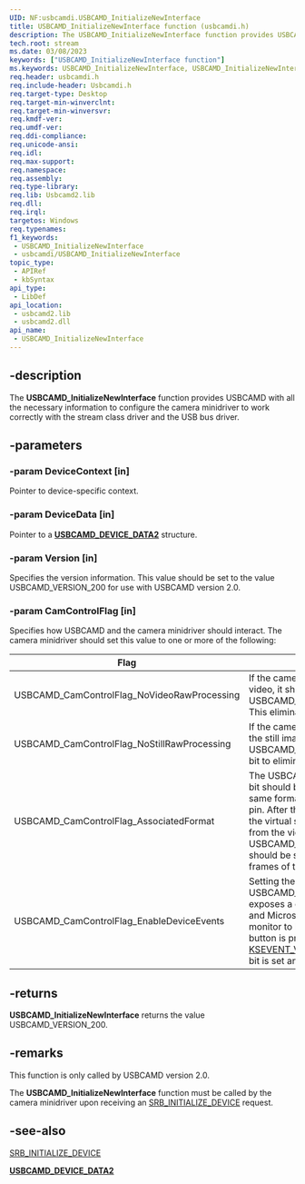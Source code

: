 ```yaml
---
UID: NF:usbcamdi.USBCAMD_InitializeNewInterface
title: USBCAMD_InitializeNewInterface function (usbcamdi.h)
description: The USBCAMD_InitializeNewInterface function provides USBCAMD with all the necessary information to configure the camera minidriver to work correctly with the stream class driver and the USB bus driver.
tech.root: stream
ms.date: 03/08/2023
keywords: ["USBCAMD_InitializeNewInterface function"]
ms.keywords: USBCAMD_InitializeNewInterface, USBCAMD_InitializeNewInterface function [Streaming Media Devices], stream.usbcamd_initializenewinterface, usbcamdi/USBCAMD_InitializeNewInterface, usbcmdpr_4b43d8ab-fd5f-4199-afbc-b21801c4fab3.xml
req.header: usbcamdi.h
req.include-header: Usbcamdi.h
req.target-type: Desktop
req.target-min-winverclnt: 
req.target-min-winversvr: 
req.kmdf-ver: 
req.umdf-ver: 
req.ddi-compliance: 
req.unicode-ansi: 
req.idl: 
req.max-support: 
req.namespace: 
req.assembly: 
req.type-library: 
req.lib: Usbcamd2.lib
req.dll: 
req.irql: 
targetos: Windows
req.typenames: 
f1_keywords:
 - USBCAMD_InitializeNewInterface
 - usbcamdi/USBCAMD_InitializeNewInterface
topic_type:
 - APIRef
 - kbSyntax
api_type:
 - LibDef
api_location:
 - usbcamd2.lib
 - usbcamd2.dll
api_name:
 - USBCAMD_InitializeNewInterface
---
```


## -description

The **USBCAMD_InitializeNewInterface** function provides USBCAMD with all the necessary information to configure the camera minidriver to work correctly with the stream class driver and the USB bus driver.

## -parameters

### -param DeviceContext [in]

Pointer to device-specific context.

### -param DeviceData [in]

Pointer to a [**USBCAMD_DEVICE_DATA2**](./ns-usbcamdi-_usbcamd_device_data2.md) structure.

### -param Version [in]

Specifies the version information. This value should be set to the value USBCAMD_VERSION_200 for use with USBCAMD version 2.0.

### -param CamControlFlag [in]

Specifies how USBCAMD and the camera minidriver should interact. The camera minidriver should set this value to one or more of the following:

| Flag | Meaning |
|---|---|
| USBCAMD_CamControlFlag_NoVideoRawProcessing | If the camera minidriver does not need to operate on video, it should set the USBCAMD_CamControlFlag_NoVideoRawProcessing. This eliminates one buffer copy. |
| USBCAMD_CamControlFlag_NoStillRawProcessing | If the camera minidriver does not need to operate on the still image raw frame, it should set the USBCAMD_CamControlFlag_NoStillRawProcessing bit to eliminate one buffer copy. |
| USBCAMD_CamControlFlag_AssociatedFormat | The USBCAMD_CamControlFlag_AssociatedFormat bit should be set if the camera minidriver uses the same format for video as it does on the virtual still pin. After this flag is set, USBCAMD does not permit the virtual still pin to be opened in a format different from the video pin. The USBCAMD_CamControlFlag_AssociatedFormat bit should be set only when the virtual still pin produces frames of the same format as the video frames. |
| USBCAMD_CamControlFlag_EnableDeviceEvents | Setting the USBCAMD_CamControlFlag_EnableDeviceEvents exposes a device event to the stream class driver and Microsoft DirectShow. This enables an STI monitor to launch a still image application if the still button is pressed on the camera. USBCAMD sends a [KSEVENT_VIDCAPTOSTI_EXT_TRIGGER](/windows-hardware/drivers/stream/ksevent-vidcaptosti-ext-trigger) event if this bit is set and the camera's still button is pressed. |

## -returns

**USBCAMD_InitializeNewInterface** returns the value USBCAMD_VERSION_200.

## -remarks

This function is only called by USBCAMD version 2.0.

The **USBCAMD_InitializeNewInterface** function must be called by the camera minidriver upon receiving an [SRB_INITIALIZE_DEVICE](/windows-hardware/drivers/stream/srb-initialize-device) request.

## -see-also

[SRB_INITIALIZE_DEVICE](/windows-hardware/drivers/stream/srb-initialize-device)

[**USBCAMD_DEVICE_DATA2**](./ns-usbcamdi-_usbcamd_device_data2.md)